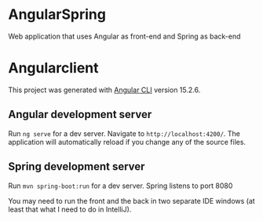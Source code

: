 # AngularSpring
Web application that uses Angular as front-end and Spring as back-end

# Angularclient

This project was generated with [Angular CLI](https://github.com/angular/angular-cli) version 15.2.6.

## Angular development server

Run `ng serve` for a dev server. Navigate to `http://localhost:4200/`. The application will automatically reload if you change any of the source files.

## Spring development server

Run `mvn spring-boot:run` for a dev server. Spring listens to port 8080

You may need to run the front and the back in two separate IDE windows (at least that what I need to do in IntelliJ).
